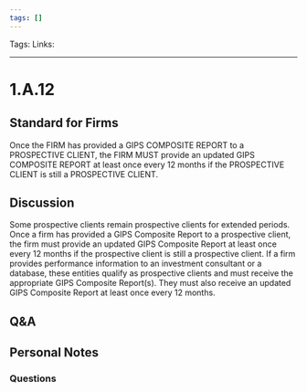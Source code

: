 ```yaml
---
tags: []
---
```

Tags:
Links: 
___
# 1.A.12
## Standard for Firms
Once the FIRM has provided a GIPS COMPOSITE REPORT to a PROSPECTIVE CLIENT, the FIRM MUST provide an updated GIPS COMPOSITE REPORT at least once every 12 months if the PROSPECTIVE CLIENT is still a PROSPECTIVE CLIENT.
## Discussion
Some prospective clients remain prospective clients for extended periods. Once a firm has provided a GIPS Composite Report to a prospective client, the firm must provide an updated GIPS Composite Report at least once every 12 months if the prospective client is still a prospective client. If a firm provides performance information to an investment consultant or a database, these entities qualify as prospective clients and must receive the appropriate GIPS Composite Report(s). They must also receive an updated GIPS Composite Report at least once every 12 months.
## Q&A

## Personal Notes

### Questions
